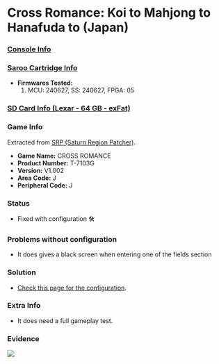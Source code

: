 # Cross Romance: Koi to Mahjong to Hanafuda to (Japan)

### [Console Info](../../../../Info/Consoles/VA13/README.md)

### [Saroo Cartridge Info](../../../../Info/Cartridges/RetroGameParadiseStore/1.32F/README.md)

- <b>Firmwares Tested:</b>
  1. MCU: 240627, SS: 240627, FPGA: 05

### [SD Card Info (Lexar - 64 GB - exFat)](../../../../Info/SdCards/Lexar/64GB/exfat/README.md)

### Game Info

Extracted from [SRP (Saturn Region Patcher)](https://segaxtreme.net/resources/saturn-region-patcher.81/download).

- <b>Game Name:</b> CROSS ROMANCE
- <b>Product Number:</b> T-7103G
- <b>Version:</b> V1.002
- <b>Area Code:</b> J
- <b>Peripheral Code:</b> J

### Status

- Fixed with configuration :hammer_and_wrench:

### Problems without configuration

- It does gives a black screen when entering one of the fields section

### Solution

- [Check this page for the configuration](https://github.com/williamdsw/saroo-configuration-list/blob/master/J/T-7103G/README.md).

### Extra Info

- It does need a full gameplay test.

### Evidence

[![](https://img.youtube.com/vi/w1En08XZRW8/0.jpg)](https://www.youtube.com/watch?v=w1En08XZRW8)

